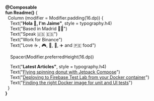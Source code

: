 **@Composable**  
**fun Readme()** {    
&nbsp;&nbsp;Column (modifier = Modifier.padding(16.dp)) {  
&nbsp;&nbsp;&nbsp;&nbsp;Text("**Hola 👋, I'm Jaime"**, style = typography.h4)    
&nbsp;&nbsp;&nbsp;&nbsp;Text("Based in Madrid 🐻🌳")  
&nbsp;&nbsp;&nbsp;&nbsp;Text("Speak 🇺🇸 🇪🇸")   
&nbsp;&nbsp;&nbsp;&nbsp;Text("Work for Binance")   
&nbsp;&nbsp;&nbsp;&nbsp;Text("Love ☕ , 🎮, 📖, 🐶, :airplane: and 🇵🇪 food")    

&nbsp;&nbsp;&nbsp;&nbsp;Spacer(Modifier.preferredHeight(16.dp))    

&nbsp;&nbsp;&nbsp;&nbsp;Text("**Latest Articles"**, style = typography.h4)  
&nbsp;&nbsp;&nbsp;&nbsp;Text("[Flying spinning donut with Jetpack Compose](https://www.jaimetoca.com/donut-jetpack-compose/)")   
&nbsp;&nbsp;&nbsp;&nbsp;Text("[Deploying to Firebase Test Lab from your Docker container](https://www.jaimetoca.com/docker-firebase-testlab-gcloud/)")      
&nbsp;&nbsp;&nbsp;&nbsp;Text("[Finding the right Docker image for unit and UI tests](https://www.jaimetoca.com/docker-android-espresso-unit-test/)")    
&nbsp;&nbsp;}  
**}**
<!--
**JaimeToca/JaimeToca** is a ✨ _special_ ✨ repository because its `README.md` (this file) appears on your GitHub profile.

Here are some ideas to get you started:

- 🔭 I’m currently working on ...
- 🌱 I’m currently learning ...
- 👯 I’m looking to collaborate on ...
- 🤔 I’m looking for help with ...
- 💬 Ask me about ...
- 📫 How to reach me: ...
- 😄 Pronouns: ...
- ⚡ Fun fact: ...
### Hola 👋
-->
